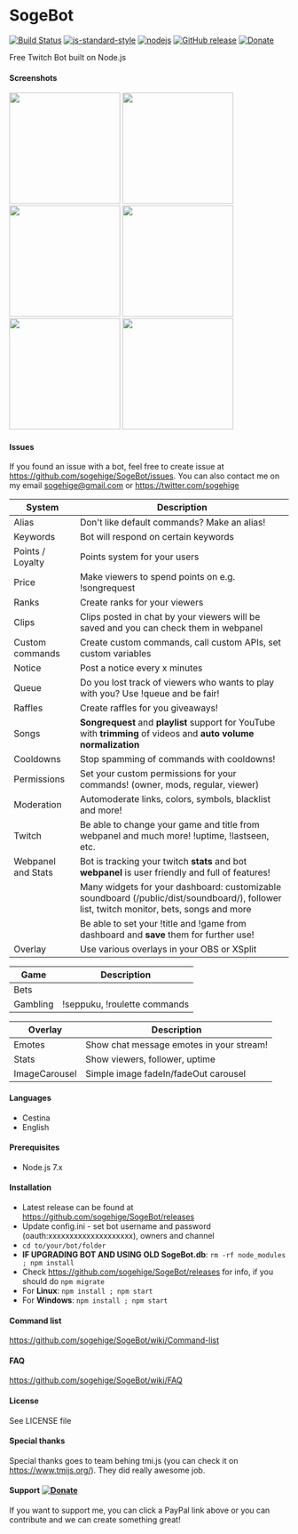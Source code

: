 # SogeBot
[![Build Status](https://img.shields.io/travis/sogehige/SogeBot.svg?style=flat-square)](https://travis-ci.org/sogehige/SogeBot)
[![js-standard-style](https://img.shields.io/badge/code%20style-standard-brightgreen.svg?style=flat-square)](http://standardjs.com/)
[![nodejs](https://img.shields.io/badge/node.js-7.6.0-brightgreen.svg?style=flat-square)](https://nodejs.org/en/)
[![GitHub release](https://img.shields.io/github/release/sogehige/sogebot.svg?style=flat-square)](https://github.com/sogehige/SogeBot/releases)
[![Donate](https://img.shields.io/badge/paypal-donate-yellow.svg?style=flat-square)](https://www.paypal.com/cgi-bin/webscr?cmd=_s-xclick&hosted_button_id=9ZTX5DS2XB5EN)

Free Twitch Bot built on Node.js

#### Screenshots
<img src="https://github.com/sogehige/SogeBot/blob/master/screenshots/1.png?raw=true" width="200">
<img src="https://github.com/sogehige/SogeBot/blob/master/screenshots/2.png?raw=true" width="200">
<img src="https://github.com/sogehige/SogeBot/blob/master/screenshots/3.png?raw=true" width="200">
<img src="https://github.com/sogehige/SogeBot/blob/master/screenshots/4.png?raw=true" width="200">
<img src="https://github.com/sogehige/SogeBot/blob/master/screenshots/5.png?raw=true" width="200">
<img src="https://github.com/sogehige/SogeBot/blob/master/screenshots/6.png?raw=true" width="200">

#### Issues
If you found an issue with a bot, feel free to create issue at https://github.com/sogehige/SogeBot/issues.
You can also contact me on my email sogehige@gmail.com or https://twitter.com/sogehige

| System             | Description                                                                                                                              |
|--------------------|------------------------------------------------------------------------------------------------------------------------------------------|
| Alias              | Don't like default commands? Make an alias!                                                                                              |
| Keywords           | Bot will respond on certain keywords                                                                                                     |
| Points / Loyalty   | Points system for your users                                                                                                             |
| Price              | Make viewers to spend points on e.g. !songrequest                                                                                        |
| Ranks              | Create ranks for your viewers                                                                                                            |
| Clips              | Clips posted in chat by your viewers will be saved and you can check them in webpanel                                                    |
| Custom commands    | Create custom commands, call custom APIs, set custom variables                                                                           |
| Notice             | Post a notice every x minutes                                                                                                            |
| Queue              | Do you lost track of viewers who wants to play with you? Use !queue and be fair!                                                         |
| Raffles            | Create raffles for you giveaways!                                                                                                        |
| Songs              | **Songrequest** and **playlist** support for YouTube with **trimming** of videos and **auto volume normalization**                       |
| Cooldowns          | Stop spamming of commands with cooldowns!                                                                                                |
| Permissions        | Set your custom permissions for your commands! (owner, mods, regular, viewer)                                                            |
| Moderation         | Automoderate links, colors, symbols, blacklist and more!                                                                                 |
| Twitch             | Be able to change your game and title from webpanel and much more! !uptime, !lastseen, etc.                                              |
| Webpanel and Stats | Bot is tracking your twitch **stats** and bot **webpanel** is user friendly and full of features!                                        |
|                    | Many widgets for your dashboard: customizable soundboard (/public/dist/soundboard/), follower list, twitch monitor, bets, songs and more |
|                    | Be able to set your !title and !game from dashboard and **save** them for further use!                                                   |
| Overlay            | Use various overlays in your OBS or XSplit                                                                                               |

| Game     | Description                                    |
|----------|------------------------------------------------|
| Bets     |                                                |
| Gambling | !seppuku, !roulette commands                   |

| Overlay       | Description                              |
|---------------|------------------------------------------|
| Emotes        | Show chat message emotes in your stream! |
| Stats         | Show viewers, follower, uptime           |
| ImageCarousel | Simple image fadeIn/fadeOut carousel     |

#### Languages

* Cestina
* English

#### Prerequisites

* Node.js 7.x

#### Installation

* Latest release can be found at https://github.com/sogehige/SogeBot/releases
* Update config.ini - set bot username and password (oauth:xxxxxxxxxxxxxxxxxxxx), owners and channel
* `cd to/your/bot/folder`
* **IF UPGRADING BOT AND USING OLD SogeBot.db**: `rm -rf node_modules ; npm install`
* Check https://github.com/sogehige/SogeBot/releases for info, if you should do `npm migrate`
* For **Linux**: `npm install ; npm start`
* For **Windows**: `npm install ; npm start`

#### Command list
https://github.com/sogehige/SogeBot/wiki/Command-list

#### FAQ
https://github.com/sogehige/SogeBot/wiki/FAQ

#### License

See LICENSE file

#### Special thanks

Special thanks goes to team behing tmi.js (you can check it on https://www.tmijs.org/). They did really awesome job.

#### Support [![Donate](https://img.shields.io/badge/paypal-donate-yellow.svg?style=flat-square)](https://www.paypal.com/cgi-bin/webscr?cmd=_s-xclick&hosted_button_id=9ZTX5DS2XB5EN)

If you want to support me, you can click a PayPal link above or you can contribute and we can create something great!
